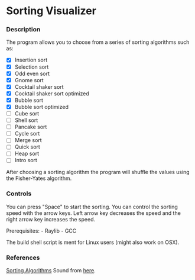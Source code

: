 # Sorting Visualizer

### Description
The program allows you to choose from a series of sorting algorithms such as:

- [X] Insertion sort
- [X] Selection sort
- [X] Odd even sort
- [X] Gnome sort
- [X] Cocktail shaker sort
- [X] Cocktail shaker sort optimized
- [X] Bubble sort
- [X] Bubble sort optimized
- [ ] Cube sort
- [ ] Shell sort
- [ ] Pancake sort
- [ ] Cycle sort
- [ ] Merge sort
- [ ] Quick sort
- [ ] Heap sort
- [ ] Intro sort

After choosing a sorting algorithm the program will shuffle the values using the
Fisher-Yates algorithm.

### Controls
You can press "Space" to start the sorting.
You can control the sorting speed with the arrow keys. Left arrow key decreases
the speed and the right arrow key increases the speed.

Prerequisites:
    - Raylib
    - GCC

The build shell script is ment for Linux users (might also work on OSX).

### References
[Sorting Algorithms](https://en.wikipedia.org/wiki/Sorting_algorithm)
Sound from [here](https://sfxr.me/).
